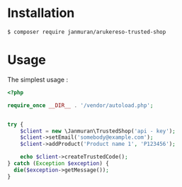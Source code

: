 Installation
============

```
$ composer require janmuran/arukereso-trusted-shop
```

Usage
=====

The simplest usage :

```php
<?php

require_once __DIR__ . '/vendor/autoload.php';


try {
    $client = new \Janmuran\TrustedShop('api - key');
    $client->setEmail('somebody@example.com');
    $client->addProduct('Product name 1', 'P123456');

    echo $client->createTrustedCode();
} catch (Exception $exception) {
  die($exception->getMessage());
}
```